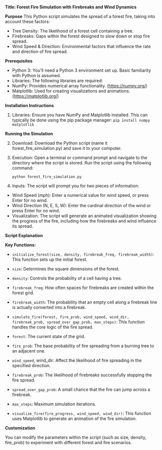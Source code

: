 **Title: Forest Fire Simulation with Firebreaks and Wind Dynamics**

**Purpose**
This Python script simulates the spread of a forest fire, taking into account these factors:

* Tree Density: The likelihood of a forest cell containing a tree.
* Firebreaks: Gaps within the forest designed to slow down or stop fire spread.
* Wind Speed & Direction: Environmental factors that influence the rate and direction of fire spread.

**Prerequisites**

* Python 3: You'll need a Python 3 environment set up. Basic familiarity with Python is assumed.
* Libraries:  The following libraries are required:
* NumPy: Provides numerical array functionality. (https://numpy.org/)
* Matplotlib: Used for creating visualizations and animations. (https://matplotlib.org/)

**Installation Instructions**

1. Libraries: Ensure you have NumPy and Matplotlib installed. This can typically be done using the pip package manager:
    `pip install numpy matplotlib`

**Running the Simulation**

2. Download: Download the Python script (name it forest_fire_simulation.py) and save it to your computer.

3. Execution: Open a terminal or command prompt and navigate to the directory where the script is stored. Run the script using the following command:

    `python forest_fire_simulation.py`

4. Inputs: The script will prompt you for two pieces of information:

* Wind Speed (mph): Enter a numerical value for wind speed, or press Enter for no wind.
* Wind Direction (N, E, S, W): Enter the cardinal direction of the wind or press Enter for no wind.
* Visualization:  The script will generate an animated visualization showing the progress of the fire, including how the firebreaks and wind influence its spread.

**Script Explanation**

**Key Functions:**

* `initialize_forest(size, density, firebreak_freq, firebreak_width)`: This function sets up the initial forest.

* `size`: Determines the square dimensions of the forest.
* `density`: Controls the probability of a cell having a tree.
* `firebreak_freq`: How often spaces for firebreaks are created within the forest grid.
* `firebreak_width`: The probability that an empty cell along a firebreak line is actually converted into a firebreak.
* `simulate_fire(forest, fire_prob, wind_speed, wind_dir, firebreak_prob, spread_over_gap_prob, max_steps)`:  This function handles the core logic of the fire spread.

* `forest`: The current state of the grid.
* `fire_prob`: The base probability of fire spreading from a burning tree to an adjacent one.
* `wind_speed`, wind_dir: Affect the likelihood of fire spreading in the specified direction.
* `firebreak_prob`: The likelihood of firebreaks successfully stopping the fire spread.
* `spread_over_gap_prob`: A small chance that the fire can jump across a firebreak.
* `max_steps`: Maximum simulation iterations.
* `visualize_fire(fire_progress, wind_speed, wind_dir)`: This function uses Matplotlib to generate an animation of the fire simulation.

**Customization**

You can modify the parameters within the script (such as  size, density, fire_prob) to experiment with different forest and fire scenarios.